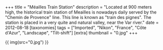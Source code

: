 +++
title = "Méailles Train Station"
description = "Located at 900 meters high, the historical train station of Meailles is nowadays daily served by the \"Chemin de Provence\" line. This line is known as \"train des pignes\". The station is placed in a very quite and natural valley, near the Var river."
date = 2012-08-18
[taxonomies]
tags = ["Imported", "Nikon", "France", "Côte d'Azur", "Landscape", "Tilt-shift"]
[extra]
thumbnail = "0.jpg"
+++

{{ img(src="0.jpg") }}
